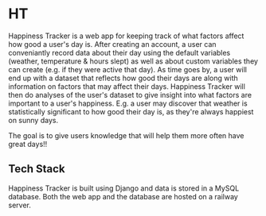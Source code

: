 # HT

Happiness Tracker is a web app for keeping track of what factors affect how good a user's day is. After creating an account, a user can conveniantly
record data about their day using the default variables (weather, temperature & hours slept) as well as about custom variables they can create
(e.g. if they were active that day). As time goes by, a user will end up with a dataset that reflects how good their days are along with information
on factors that may affect their days. Happiness Tracker will then do analyses of the user's dataset to give insight into what factors are important to a
user's happiness. E.g. a user may discover that weather is statistically significant to how good their day is, as they're always happiest on sunny days.

The goal is to give users knowledge that will help them more often have great days!!

## Tech Stack
Happiness Tracker is built using Django and data is stored in a MySQL database. Both the web app and the database are hosted on a railway server.

